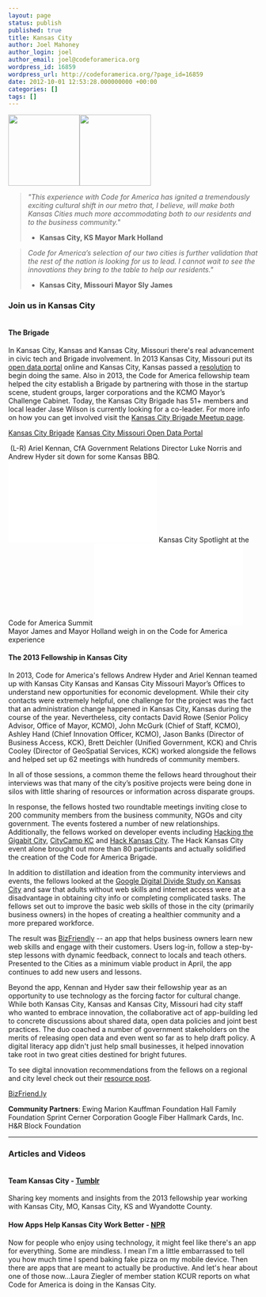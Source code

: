 ```yaml
---
layout: page
status: publish
published: true
title: Kansas City
author: Joel Mahoney
author_login: joel
author_email: joel@codeforamerica.org
wordpress_id: 16859
wordpress_url: http://codeforamerica.org/?page_id=16859
date: 2012-10-01 12:53:28.000000000 +00:00
categories: []
tags: []
---
```

<div class="text-and-picture">
<div class="picture"><img alt="" src="http://www.codeforamerica.org/wp-content/uploads/2012/10/kc.jpg" width="144" height="144" /><img alt="" src="http://codeforamerica.org/wp-content/uploads/2012/09/unified-district-seal1-150x148.png" width="144" height="144" /></div>
<blockquote><em>"This experience with Code for America has ignited a tremendously exciting cultural shift in our metro that, I believe, will make both Kansas Cities much more accommodating both to our residents and to the business community."</em>

- <strong>Kansas City, KS Mayor Mark Holland</strong></blockquote>
<blockquote><em>Code for America’s selection of our two cities is further validation that the rest of the nation is looking for us to lead. I cannot wait to see the innovations they bring to the table to help our residents."</em>

- <strong>Kansas City, Missouri Mayor Sly James</strong></blockquote>
</div>
<div class="clearfix"></div>
<h3>Join us in Kansas City</h3>
<div class="text-and-picture">
<div class="picture"><img alt="" src="http://www.codeforamerica.org/wp-content/uploads/2012/10/kansas_brigade.jpg" /></div>
<h4>The Brigade</h4>
In Kansas City, Kansas and Kansas City, Missouri there's real advancement in civic tech and Brigade involvement. In 2013 Kansas City, Missouri put its <a href="https://data.kcmo.org/">open data portal</a> online and Kansas City, Kansas passed a <a href="http://www.wycokck.org/uploadedFiles/Departments/Clerk/Agenda_and_Minutes/2013/Planning%20Zoning%20and%20Regular%20Session%20040413%20Agenda%20Packet.pdf">resolution</a> to begin doing the same. Also in 2013, the Code for America fellowship team helped the city establish a Brigade by partnering with those in the startup scene, student groups, larger corporations and the KCMO Mayor’s Challenge Cabinet. Today, the Kansas City Brigade has 51+ members and local leader Jase Wilson is currently looking for a co-leader. For more info on how you can get involved visit the <a href="http://www.meetup.com/KCBrigade/">Kansas City Brigade Meetup page</a>.
<p class="link-block"><a href="http://www.meetup.com/KCBrigade/">Kansas City Brigade</a>
<a href="https://data.kcmo.org/">Kansas City Missouri Open Data Portal</a></p>

</div>
<div class="text-and-picture">
<div class="picture">

<img alt="" src="http://www.codeforamerica.org/wp-content/uploads/2012/10/kansas_fellows.jpg" />
(L-R) Ariel Kennan, CfA Government Relations Director Luke Norris and Andrew Hyder sit down for some Kansas BBQ.

<iframe src="//www.youtube.com/embed/XB7XmYi7y-w" height="165" width="300" allowfullscreen="" frameborder="0"></iframe>
Kansas City Spotlight at the Code for America Summit

<iframe width="300" height="165" src="//www.youtube.com/embed/7sqkWpcw8yc" frameborder="0" allowfullscreen></iframe>
Mayor James and Mayor Holland weigh in on the Code for America experience

</div>
<h4>The 2013 Fellowship in Kansas City</h4>
<p dir="ltr">In 2013, Code for America's fellows Andrew Hyder and Ariel Kennan teamed up with Kansas City Kansas and Kansas City Missouri Mayor’s Offices to understand new opportunities for economic development. While their city contacts were extremely helpful, one challenge for the project was the fact that an administration change happened in Kansas City, Kansas during the course of the year. Nevertheless, city contacts David Rowe (Senior Policy Advisor, Office of Mayor, KCMO), John McGurk (Chief of Staff, KCMO), Ashley Hand (Chief Innovation Officer, KCMO), Jason Banks (Director of Business Access, KCK), Brett Deichler (Unified Government, KCK) and Chris Cooley (Director of GeoSpatial Services, KCK) worked alongside the fellows and helped set up 62 meetings with hundreds of community members.</p>
<p dir="ltr">In all of those sessions, a common theme the fellows heard throughout their interviews was that many of the city’s positive projects were being done in silos with little sharing of resources or information across disparate groups.</p>
<p dir="ltr">In response, the fellows hosted two roundtable meetings inviting close to 200 community members from the business community, NGOs and city government. The events fostered a number of new relationships. Additionally, the fellows worked on developer events including <a href="https://hackingthegigabitcity.eventbrite.com/">Hacking the Gigabit City</a>, <a href="http://citycampkc.org/">CityCamp KC</a> and <a href="http://hackforchange.org/hack-kansas-city">Hack Kansas City</a>. The Hack Kansas City event alone brought out more than 80 participants and actually solidified the creation of the Code for America Brigade.</p>
<p dir="ltr">In addition to distillation and ideation from the community interviews and events, the fellows looked at the <a href="https://docs.google.com/a/codeforamerica.org/file/d/0B3QoaUQ_F4CjT3VuaGRxYW4yR28/edit?pli=1#">Google Digital Divide Study on Kansas City</a> and saw that adults without web skills and internet access were at a disadvantage in obtaining city info or completing complicated tasks. The fellows set out to improve the basic web skills of those in the city (primarily business owners) in the hopes of creating a healthier community and a more prepared workforce.</p>
The result was <a href="http://bizfriend.ly/">BizFriendly</a> -- an app that helps business owners learn new web skills and engage with their customers. Users log-in, follow a step-by-step lessons with dynamic feedback, connect to locals and teach others. Presented to the Cities as a minimum viable product in April, the app continues to add new users and lessons.

Beyond the app, Kennan and Hyder saw their fellowship year as an opportunity to use technology as the forcing factor for cultural change. While both Kansas City, Kansas and Kansas City, Missouri had city staff who wanted to embrace innovation, the collaborative act of app-building led to concrete discussions about shared data, open data policies and joint best practices. The duo coached a number of government stakeholders on the merits of releasing open data and even went so far as to help draft policy. A digital literacy app didn't just help small businesses, it helped innovation take root in two great cities destined for bright futures.

To see digital innovation recommendations from the fellows on a regional and city level check out their <a href="http://cfakc.tumblr.com/post/60775247513/digital-innovation-in-government-resources">resource post</a>.

<a href="http://bizfriend.ly/">BizFriend.ly</a>

<b>Community Partners</b>:
Ewing Marion Kauffman Foundation
Hall Family Foundation
Sprint
Cerner Corporation
Google Fiber
Hallmark Cards, Inc.
H&amp;R Block Foundation

</div>

<hr />

<h3>Articles and Videos</h3>
<div class="picture-and-text">
<div class="picture"><a href="http://cfakc.tumblr.com/"><img alt="" src="http://www.codeforamerica.org/wp-content/uploads/2012/10/kansas_blog.jpg" /></a></div>
<h4>Team Kansas City - <a href="http://cfakc.tumblr.com/">Tumblr</a></h4>
Sharing key moments and insights from the 2013 fellowship year working with Kansas City, MO, Kansas City, KS and Wyandotte County.

</div>
<div class="picture-and-text">
<div class="picture"><a href="http://www.npr.org/2013/05/28/186861864/how-apps-help-kansas-city-work-better"><img alt="" src="http://www.codeforamerica.org/wp-content/uploads/2012/10/kansas_press1.jpg" /></a></div>
<h4>How Apps Help Kansas City Work Better - <a href="http://www.npr.org/2013/05/28/186861864/how-apps-help-kansas-city-work-better">NPR</a></h4>
Now for people who enjoy using technology, it might feel like there's an app for everything. Some are mindless. I mean I'm a little embarrassed to tell you how much time I spend baking fake pizza on my mobile device. Then there are apps that are meant to actually be productive. And let's hear about one of those now...Laura Ziegler of member station KCUR reports on what Code for America is doing in the Kansas City.

</div>
